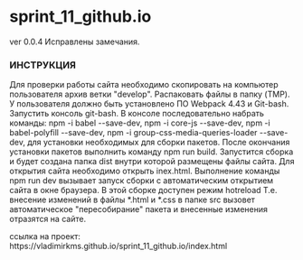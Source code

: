 # sprint_11_github.io
</h2>ver 0.0.4</h2>
Исправлены замечания.
<h3>ИНСТРУКЦИЯ</h3>
Для проверки работы сайта необходимо скопировать на компьютер
пользователя архив ветки "develop".
Распаковать файлы в папку (TMP).
У пользователя должно быть установлено ПО Webpack 4.43 и
Git-bash.
Запустить консоль git-bash.
В консоле последовательно набрать команды:
npm -i babel --save-dev,
npm -i core-js --save-dev,
npm -i babel-polyfill --save-dev,
npm -i group-css-media-queries-loader --save-dev,
для установки необходимых для сборки пакетов.
После окончания установки пакетов выполнить команду npm run build.
Запустится сборка и будет создана папка dist внутри которой размещены файлы сайта.
Для открытия сайта необходимо открыть inex.html.
Выполнение команды npm run dev вызывает запуск сборки с автоматическим
открытием сайта в окне браузера. В этой сборке доступен режим hotreload
Т.е. внесение изменений в файлы *.html и *.css в папке src вызовет автоматическое 
"пересобирание" пакета и внесенные изменения отразятся на сайте.
<p>ссылка на проект: https://vladimirkms.github.io/sprint_11_github.io/index.html</p>




